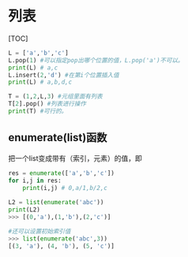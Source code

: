 # 列表

[TOC]

```python
L = ['a','b','c']
L.pop(1) #可以指定pop出哪个位置的值，L.pop('a')不可以。
print(L) # a,c
L.insert(2,'d') #在第i个位置插入值
print(L) # a,b,d,c

T = (1,2,L,3) #元组里面有列表
T[2].pop() #列表进行操作
print(T) #可行的。
```

## enumerate(list)函数

把一个list变成带有（索引，元素）的值，即

```python
res = enumerate(['a','b','c'])
for i,j in res:
    print(i,j) # 0,a/1,b/2,c
    
L2 = list(enumerate('abc'))
print(L2)
>>> [(0,'a'),(1,'b'),(2,'c')]

#还可以设置初始索引值
>>> list(enumerate('abc',3))
[(3, 'a'), (4, 'b'), (5, 'c')]
```

